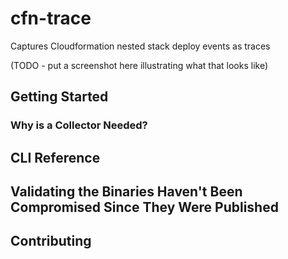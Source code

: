 # cfn-trace

Captures Cloudformation nested stack deploy events as traces

(TODO - put a screenshot here illustrating what that looks like)

## Getting Started

### Why is a Collector Needed?

## CLI Reference

## Validating the Binaries Haven't Been Compromised Since They Were Published

## Contributing
